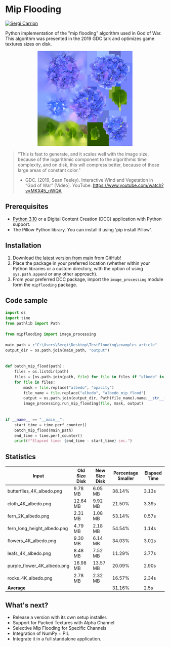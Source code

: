 # Mip Flooding

[![Sergi Carrion](https://img.shields.io/badge/secarri-open%20source-blueviolet.svg)](https://es.linkedin.com/in/secarri)

Python implementation of the "mip flooding" algorithm used in God of War. This algorithm was presented in the 2019 GDC talk and optimizes game textures sizes on disk.

<p align="center">

  <img src="examples/mip_flood_example.gif" width="300" height="300" alt="Texture before and after the mip flooding">

</p>

> "This is fast to generate, and it scales well with the image size, because of the logarithmic component to the algorithmic time complexity, and  on disk, this will compress better, because of those large areas of constant color."
> - GDC. (2019, Sean Feeley). Interactive Wind and Vegetation in “God of War” [Video]. YouTube. https://www.youtube.com/watch?v=MKX45_riWQA

## Prerequisites

-   [Python 3.10](https://www.python.org/downloads/release/python-3100/) or a Digital Content Creation (DCC) application with Python support.
-   The Pillow Python library. You can install it using 'pip install Pillow'.

## Installation

1. Download [the latest version from main]((https://github.com/secarri/mip_flooding)) from GitHub!
2. Place the package in your preferred location (whether within your Python libraries or a custom directory, with the option of using `sys.path.append` or any other approach).
3. From your preferred DCC package, import the `image_processing` module form the `mipflooding` package.

## Code sample

```python
import os
import time
from pathlib import Path

from mipflooding import image_processing

main_path = r"C:\Users\Sergi\Desktop\TestFlooding\examples_article"
output_dir = os.path.join(main_path, "output")


def batch_mip_flood(path):
    files = os.listdir(path)
    files = [os.path.join(path, file) for file in files if "albedo" in file]
    for file in files:
        mask = file.replace("albedo", "opacity")
        file_name = file.replace("albedo", "albedo_mip_flood")
        output = os.path.join(output_dir, Path(file_name).name.__str__())
        image_processing.run_mip_flooding(file, mask, output)


if __name__ == "__main__":
    start_time = time.perf_counter()
    batch_mip_flood(main_path)
    end_time = time.perf_counter()
    print(f"Elapsed time: {end_time - start_time} sec.")
```
## Statistics

| Input                       | Old Size Disk | New Size Disk | Percentage Smaller | Elapsed Time |
|-----------------------------|---------------|---------------|--------------------|--------------|
| butterflies_4K_albedo.png   | 9.78 MB       | 6.05 MB       | 38.14%             | 3.13s        |
| cloth_4K_albedo.png         | 12.64 MB      | 9.92 MB       | 21.50%             | 3.39s        |
| fern_2K_albedo.png          | 2.31 MB       | 1.08 MB       | 53.14%             | 0.57s        |
| fern_long_height_albedo.png | 4.79 MB       | 2.18 MB       | 54.54%             | 1.14s        |
| flowers_4K_albedo.png       | 9.30 MB       | 6.14 MB       | 34.03%             | 3.01s        |
| leafs_4K_albedo.png         | 8.48 MB       | 7.52 MB       | 11.29%             | 3.77s        |
| purple_flower_4K_albedo.png | 16.98 MB      | 13.57 MB      | 20.09%             | 2.90s        |
| rocks_4K_albedo.png         | 2.78 MB       | 2.32 MB       | 16.57%             | 2.34s        |
| **Average**                 |               |               | 31.16%             | 2.5s         |

## What's next?

* Release a version with its own setup installer. 
* Support for Packed Textures with Alpha Channel
* Selective Mip Flooding for Specific Channels
* Integration of NumPy + PIL
* Integrate it in a full standalone application. 
